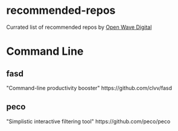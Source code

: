 # recommended-repos
Currated list of recommended repos by <a href="https://www.openwavedigital.com">Open Wave Digital</a>

<h1>Command Line</h1>
<h2>fasd</h2>
"Command-line productivity booster"
https://github.com/clvv/fasd
<h2>peco</h2>
"Simplistic interactive filtering tool"
https://github.com/peco/peco

